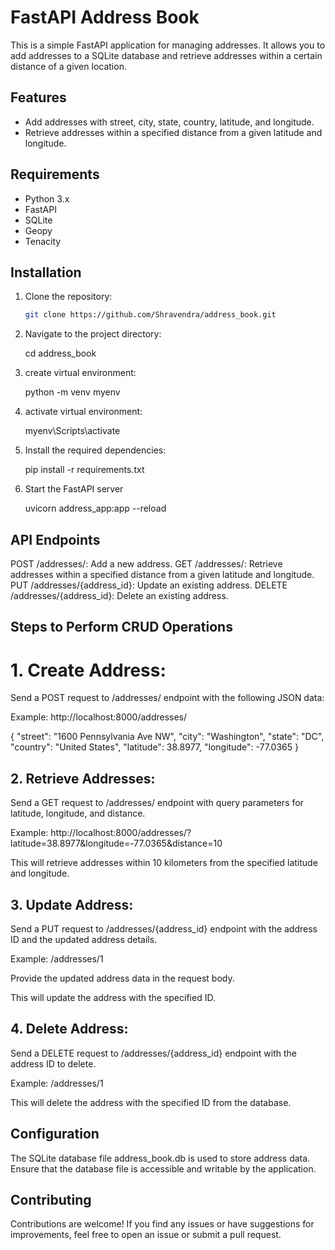 # FastAPI Address Book

This is a simple FastAPI application for managing addresses. It allows you to add addresses to a SQLite database and retrieve addresses within a certain distance of a given location.

## Features

- Add addresses with street, city, state, country, latitude, and longitude.
- Retrieve addresses within a specified distance from a given latitude and longitude.

## Requirements

- Python 3.x
- FastAPI
- SQLite
- Geopy
- Tenacity

## Installation

1. Clone the repository:

   ```bash
   git clone https://github.com/Shravendra/address_book.git

2. Navigate to the project directory:

   cd address_book


3. create virtual environment:

   python -m venv myenv

4. activate virtual environment:

   myenv\Scripts\activate 
   
5. Install the required dependencies:

   pip install -r requirements.txt

6. Start the FastAPI server

   uvicorn address_app:app --reload


## API Endpoints 

   POST /addresses/: Add a new address.
   GET /addresses/: Retrieve addresses within a specified distance from a given latitude and longitude.
   PUT /addresses/{address_id}: Update an existing address.
   DELETE /addresses/{address_id}: Delete an existing address.



## Steps to Perform CRUD Operations

# 1. Create Address:
   
 Send a POST request to /addresses/ endpoint with the following JSON data:

   Example: http://localhost:8000/addresses/

   {
    "street": "1600 Pennsylvania Ave NW",
    "city": "Washington",
    "state": "DC",
    "country": "United States",
    "latitude": 38.8977,
    "longitude": -77.0365
}


## 2. Retrieve Addresses:

   Send a GET request to /addresses/ endpoint with query parameters for latitude, longitude, and distance.

   Example: http://localhost:8000/addresses/?latitude=38.8977&longitude=-77.0365&distance=10

   This will retrieve addresses within 10 kilometers from the specified latitude and longitude.



## 3. Update Address:

Send a PUT request to /addresses/{address_id} endpoint with the address ID and the updated address details.

Example: /addresses/1

Provide the updated address data in the request body.

This will update the address with the specified ID.


## 4. Delete Address:
   
Send a DELETE request to /addresses/{address_id} endpoint with the address ID to delete.

Example: /addresses/1

This will delete the address with the specified ID from the database.



## Configuration

The SQLite database file address_book.db is used to store address data. Ensure that the database file is accessible and writable by the application.

## Contributing

Contributions are welcome! If you find any issues or have suggestions for improvements, feel free to open an issue or submit a pull request.




   
